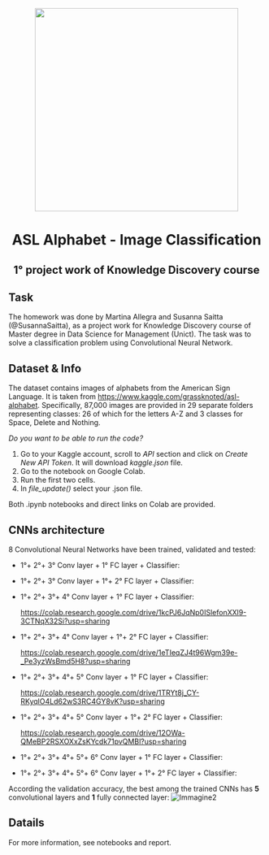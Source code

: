 <p align="center">
  <img src= "https://user-images.githubusercontent.com/80890783/115367755-c4115980-a1c6-11eb-8f61-c50077775701.png" width="400">
</p>

# <div align="center">ASL Alphabet - Image Classification</div>
**<div align="center">1° project work of Knowledge Discovery course</div>**
----

## Task
The homework was done by Martina Allegra and Susanna Saitta (@SusannaSaitta), as a project work for Knowledge Discovery course of Master degree in Data Science for Management (Unict). 
The task was to solve a classification problem using Convolutional Neural Network. 

## Dataset & Info
The dataset contains images of alphabets from the American Sign Language. It is taken from https://www.kaggle.com/grassknoted/asl-alphabet. Specifically, 87,000 images are provided in 29 separate folders representing classes: 26 of which for the letters A-Z and 3 classes for Space, Delete and Nothing. 

*Do you want to be able to run the code?*
1. Go to your Kaggle account, scroll to *API* section and click on *Create New API Token*. It will download *kaggle.json* file.
2. Go to the notebook on Google Colab.  
3. Run the first two cells.
4. In *file_update()* select your .json file.

Both .ipynb notebooks and direct links on Colab are provided. 

## CNNs architecture
8 Convolutional Neural Networks have been trained, validated and tested:
* 1°+ 2°+ 3° Conv layer + 1° FC layer + Classifier:
* 1°+ 2°+ 3° Conv layer + 1°+ 2° FC layer + Classifier:
* 1°+ 2°+ 3°+ 4° Conv layer + 1° FC layer + Classifier:
 
  https://colab.research.google.com/drive/1kcPJ6JqNp0ISlefonXXl9-3CTNqX32Si?usp=sharing
* 1°+ 2°+ 3°+ 4° Conv layer + 1°+ 2° FC layer + Classifier: 


  https://colab.research.google.com/drive/1eTIeqZJ4t96Wgm39e-_Pe3yzWsBmd5H8?usp=sharing
* 1°+ 2°+ 3°+ 4°+ 5° Conv layer + 1° FC layer + Classifier: 


  https://colab.research.google.com/drive/1TRYt8j_CY-RKyqlO4Ld62wS3RC4GY8vK?usp=sharing
* 1°+ 2°+ 3°+ 4°+ 5° Conv layer + 1°+ 2° FC layer + Classifier: 


  https://colab.research.google.com/drive/12OWa-QMeBP2RSXOXxZsKYcdk71pvQMBl?usp=sharing
* 1°+ 2°+ 3°+ 4°+ 5°+ 6° Conv layer + 1° FC layer + Classifier:
* 1°+ 2°+ 3°+ 4°+ 5°+ 6° Conv layer + 1°+ 2° FC layer + Classifier:

According the validation accuracy, the best among the trained CNNs has **5** convolutional layers and **1** fully connected layer:
![Immagine2](https://user-images.githubusercontent.com/80890783/115155095-a20cbf80-a07e-11eb-90dd-2e3a01852e7b.png)


## Datails
For more information, see notebooks and report.


